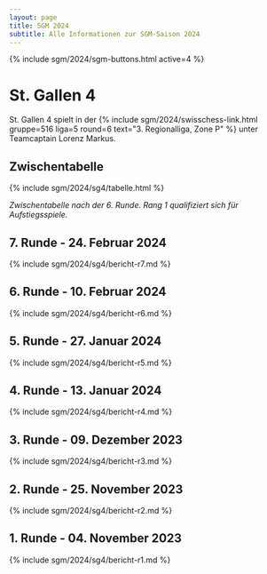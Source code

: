 ```yaml
---
layout: page
title: SGM 2024
subtitle: Alle Informationen zur SGM-Saison 2024
---
```


{% include sgm/2024/sgm-buttons.html active=4 %}

# St. Gallen 4

St. Gallen 4 spielt in der
{% include sgm/2024/swisschess-link.html gruppe=516 liga=5 round=6 text="3. Regionalliga, Zone P" %}
unter Teamcaptain Lorenz Markus.

## Zwischentabelle

{% include sgm/2024/sg4/tabelle.html %}

_Zwischentabelle nach der 6. Runde. Rang 1 qualifiziert sich für Aufstiegsspiele._

## 7. Runde - 24. Februar 2024

{% include sgm/2024/sg4/bericht-r7.md %}

## 6. Runde - 10. Februar 2024

{% include sgm/2024/sg4/bericht-r6.md %}

## 5. Runde - 27. Januar 2024

{% include sgm/2024/sg4/bericht-r5.md %}

## 4. Runde - 13. Januar 2024

{% include sgm/2024/sg4/bericht-r4.md %}

## 3. Runde - 09. Dezember 2023

{% include sgm/2024/sg4/bericht-r3.md %}

## 2. Runde - 25. November 2023

{% include sgm/2024/sg4/bericht-r2.md %}

## 1. Runde - 04. November 2023

{% include sgm/2024/sg4/bericht-r1.md %}

<style>
table th, table td:nth-of-type(4) {
    white-space: nowrap;
}
</style>
